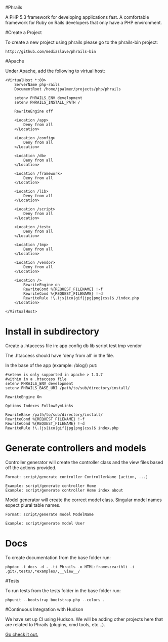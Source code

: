 #Phrails

A PHP 5.3 framework for developing applications fast.  A comfortable framework for Ruby on Rails developers that only have a PHP environment.

#Create a Project

To create a new project using phrails please go to the phrails-bin project:

	http://github.com/mediaslave/phrails-bin

#Apache

Under Apache, add the following to virtual host:

	<VirtualHost *:80>
	    ServerName php-rails
	    DocumentRoot /home/jpalmer/projects/php/phrails
		
        setenv PHRAILS_ENV development
        setenv PHRAILS_INSTALL_PATH /

	    RewriteEngine off

	    <Location /app>
	        Deny from all                
	    </Location>

	    <Location /config>
	        Deny from all
	    </Location>

	    <Location /db>
	        Deny from all
	    </Location>
	
	    <Location /framework>
	        Deny from all
	    </Location>

	    <Location /lib>
	        Deny from all
	    </Location>

	    <Location /script>
	        Deny from all
	    </Location>
	
	    <Location /test>
	        Deny from all
	    </Location>
	
	    <Location /tmp>
	        Deny from all
	    </Location>
	
	    <Location /vendor>
	        Deny from all
	    </Location>
	
	    <Location />
	        RewriteEngine on      
	        RewriteCond %{REQUEST_FILENAME} !-f
	        RewriteCond %{REQUEST_FILENAME} !-d
	        RewriteRule !\.(js|ico|gif|jpg|png|css)$ /index.php
	    </Location>

	</VirtualHost>
	
# Install in subdirectory 

Create a .htaccess file in:
	app
	config
	db
	lib
	script
	test
	tmp
	vendor
		
The .htaccess should have 'deny from all' in the file.
	
In the base of the app (example: /blog/) put:
	
	#setenv is only supported in apache > 1.3.7
	#within in a .htaccess file
	setenv PHRAILS_ENV development
	setenv PHRAILS_BASE_URI /path/to/sub/directory/install/

	RewriteEngine On

	Options Indexes FollowSymLinks

	RewriteBase /path/to/sub/directory/install/
	RewriteCond %{REQUEST_FILENAME} !-f
	RewriteCond %{REQUEST_FILENAME} !-d
	RewriteRule !\.(js|ico|gif|jpg|png|css)$ index.php

# Generate controllers and models
	
Controller generator will create the controller class and the view files based off the actions provided.
	
	Format: script/generate controller ControllerName [action, ...]
	
	Example: script/generate controller Home
	Example: script/generate controller Home index about

Model generator will create the correct model class.  Singular model names expect plural table names.
	
	Format: script/generate model ModelName
	
	Example: script/generate model User

# Docs

To create documentation from the base folder run:

	phpdoc -t docs -d . -ti Phrails -o HTML:frames:earthli -i .git/,tests/,*examples/,__view__/
	
#Tests

To run tests from the tests folder in the base folder run:

	phpunit --bootstrap bootstrap.php --colors . 
	
#Continuous Integration with Hudson

We have set up CI using Hudson.  We will be adding other projects here that are related to Phrails (plugins, cmd tools, etc...).

[Go check it out.](http://173.203.202.197:8080/ "Hudson Install")
